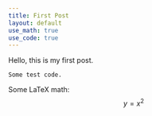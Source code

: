 ```yaml
---
title: First Post
layout: default
use_math: true
use_code: true
---
```


Hello, this is my first post.

```
Some test code.
```

Some LaTeX math: $$ y = x^2 $$